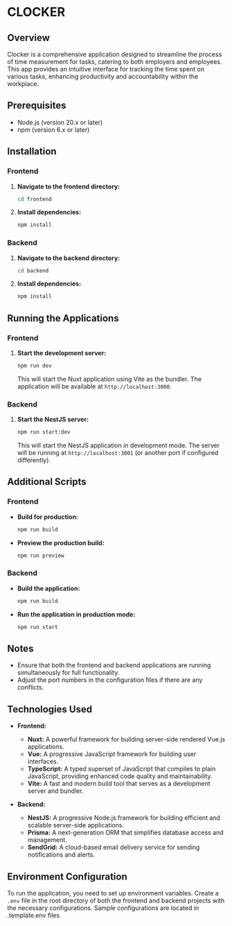 # CLOCKER

## Overview

Clocker is a comprehensive application designed to streamline the process of time measurement for tasks, catering to both employers and employees. This app provides an intuitive interface for tracking the time spent on various tasks, enhancing productivity and accountability within the workplace.

## Prerequisites

- Node.js (version 20.x or later)
- npm (version 6.x or later)

## Installation

### Frontend

1. **Navigate to the frontend directory:**

   ```bash
   cd frontend
   ```

2. **Install dependencies:**

   ```bash
   npm install
   ```

### Backend

1. **Navigate to the backend directory:**

   ```bash
   cd backend
   ```

2. **Install dependencies:**

   ```bash
   npm install
   ```

## Running the Applications

### Frontend

1. **Start the development server:**

   ```bash
   npm run dev
   ```

   This will start the Nuxt application using Vite as the bundler. The application will be available at `http://localhost:3000`.

### Backend

1. **Start the NestJS server:**

   ```bash
   npm run start:dev
   ```

   This will start the NestJS application in development mode. The server will be running at `http://localhost:3001` (or another port if configured differently).

## Additional Scripts

### Frontend

- **Build for production:**

  ```bash
  npm run build
  ```

- **Preview the production build:**

  ```bash
  npm run preview
  ```

### Backend

- **Build the application:**

  ```bash
  npm run build
  ```

- **Run the application in production mode:**

  ```bash
  npm run start
  ```

## Notes

- Ensure that both the frontend and backend applications are running simultaneously for full functionality.
- Adjust the port numbers in the configuration files if there are any conflicts.

## Technologies Used

- **Frontend:**

  - **Nuxt:** A powerful framework for building server-side rendered Vue.js applications.
  - **Vue:** A progressive JavaScript framework for building user interfaces.
  - **TypeScript:** A typed superset of JavaScript that compiles to plain JavaScript, providing enhanced code quality and maintainability.
  - **Vite:** A fast and modern build tool that serves as a development server and bundler.

- **Backend:**
  - **NestJS:** A progressive Node.js framework for building efficient and scalable server-side applications.
  - **Prisma:** A next-generation ORM that simplifies database access and management.
  - **SendGrid:** A cloud-based email delivery service for sending notifications and alerts.

## Environment Configuration

To run the application, you need to set up environment variables. Create a `.env` file in the root directory of both the frontend and backend projects with the necessary configurations. Sample configurations are located in .template.env files
